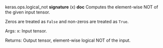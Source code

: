 keras.ops.logical_not
__signature__
(x)
__doc__
Computes the element-wise NOT of the given input tensor.

Zeros are treated as `False` and non-zeros are treated as `True`.

Args:
    x: Input tensor.

Returns:
    Output tensor, element-wise logical NOT of the input.
